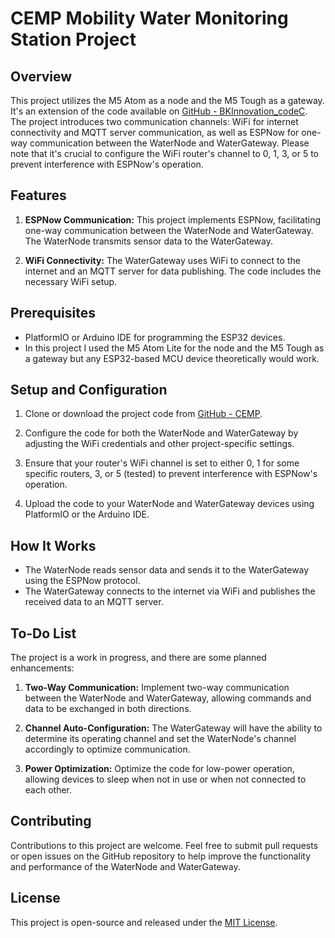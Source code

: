 # CEMP Mobility Water Monitoring Station Project

## Overview

This project utilizes the M5 Atom as a node and the M5 Tough as a gateway. It's an extension of the code available on [GitHub - BKInnovation_codeC](https://github.com/HyHyZhaLee/BKInnovation_codeC). The project introduces two communication channels: WiFi for internet connectivity and MQTT server communication, as well as ESPNow for one-way communication between the WaterNode and WaterGateway. Please note that it's crucial to configure the WiFi router's channel to 0, 1, 3, or 5 to prevent interference with ESPNow's operation.

## Features

1. **ESPNow Communication:** This project implements ESPNow, facilitating one-way communication between the WaterNode and WaterGateway. The WaterNode transmits sensor data to the WaterGateway.

2. **WiFi Connectivity:** The WaterGateway uses WiFi to connect to the internet and an MQTT server for data publishing. The code includes the necessary WiFi setup.

## Prerequisites

- PlatformIO or Arduino IDE for programming the ESP32 devices.
- In this project I used the M5 Atom Lite for the node and the M5 Tough as a gateway but any ESP32-based MCU device theoretically would work.

## Setup and Configuration

1. Clone or download the project code from [GitHub - CEMP](https://github.com/tin-nguyen-31k17/CEMP).

2. Configure the code for both the WaterNode and WaterGateway by adjusting the WiFi credentials and other project-specific settings.

3. Ensure that your router's WiFi channel is set to either 0, 1 for some specific routers, 3, or 5 (tested) to prevent interference with ESPNow's operation.

4. Upload the code to your WaterNode and WaterGateway devices using PlatformIO or the Arduino IDE.

## How It Works

- The WaterNode reads sensor data and sends it to the WaterGateway using the ESPNow protocol.
- The WaterGateway connects to the internet via WiFi and publishes the received data to an MQTT server.

## To-Do List

The project is a work in progress, and there are some planned enhancements:

1. **Two-Way Communication:** Implement two-way communication between the WaterNode and WaterGateway, allowing commands and data to be exchanged in both directions.

2. **Channel Auto-Configuration:** The WaterGateway will have the ability to determine its operating channel and set the WaterNode's channel accordingly to optimize communication.

3. **Power Optimization:** Optimize the code for low-power operation, allowing devices to sleep when not in use or when not connected to each other.

## Contributing

Contributions to this project are welcome. Feel free to submit pull requests or open issues on the GitHub repository to help improve the functionality and performance of the WaterNode and WaterGateway.

## License

This project is open-source and released under the [MIT License](LICENSE).
